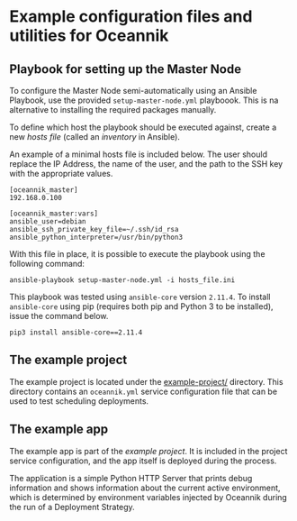 # Example configuration files and utilities for Oceannik

## Playbook for setting up the Master Node

To configure the Master Node semi-automatically using an Ansible Playbook, use the provided `setup-master-node.yml` playboook. 
This is na alternative to installing the required packages manually.


To define which host the playbook should be executed against, create a new *hosts file* (called an *inventory* in Ansible).

An example of a minimal hosts file is included below.
The user should replace the IP Address, the name of the user, and the path to the SSH key with the appropriate values.

```
[oceannik_master]
192.168.0.100

[oceannik_master:vars]
ansible_user=debian
ansible_ssh_private_key_file=~/.ssh/id_rsa
ansible_python_interpreter=/usr/bin/python3
```

With this file in place, it is possible to execute the playbook using the following command:
```
ansible-playbook setup-master-node.yml -i hosts_file.ini
```

This playbook was tested using `ansible-core` version `2.11.4`. To install `ansible-core` using pip (requires both pip and Python 3 to be installed), issue the command below.

```
pip3 install ansible-core==2.11.4
```

## The example project

The example project is located under the [example-project/](example-project/) directory. 
This directory contains an `oceannik.yml` service configuration file that can be used to test scheduling deployments.

## The example app

The example app is part of the *example project*. It is included in the project service configuration, and the app itself is deployed during the process. 

The application is a simple Python HTTP Server that prints debug information and shows information about the current active environment, which is determined by environment variables injected by Oceannik during the run of a Deployment Strategy.
